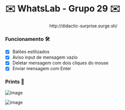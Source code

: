 # ✉️ WhatsLab - Grupo 29 ✉️

<p align="center">http://didactic-surprise.surge.sh/</p>

### Funcionamento 🛠

- [x] Balões estilizados
- [x] Aviso input de mensagem vazio
- [x] Deletar mensagem com dois cliques do mouse
- [x] Enviar mensagem com Enter

### Prints 🎨

![image](https://user-images.githubusercontent.com/60359003/110979703-b81eb600-8343-11eb-803f-d8281b0bb5f6.png)

![image](https://user-images.githubusercontent.com/60359003/110979718-bd7c0080-8343-11eb-806f-50e2c1dc0627.png)


